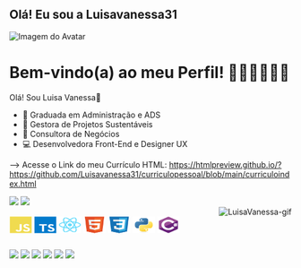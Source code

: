 ## Olá! Eu sou a Luisavanessa31
<p align="left">
  <img src="https://media.discordapp.net/attachments/1064028865741197413/1118549668826193961/vivibeni_girl_in_the_street_yao_jia_in_the_style_of_romantic_so_dd0e903e-55cc-4d82-8d66-52dcc0f3b316_upscayl_4x_realesrgan-x4plus.png?width=436&height=580" alt="Imagem do Avatar">
</p>

# Bem-vindo(a) ao meu Perfil! 👩‍💻🌿💼🔬🚀

Olá! Sou Luisa Vanessa👋

- 🌱 Graduada em Administração e ADS
- 💼 Gestora de Projetos Sustentáveis
- 🤝 Consultora de Negócios
- 💻 Desenvolvedora Front-End e Designer UX

--> Acesse o Link do meu Currículo HTML: https://htmlpreview.github.io/?https://github.com/Luisavanessa31/curriculopessoal/blob/main/curriculoindex.html

<div>
<a href-"https://beacons.ai/Luisavanessa31">
<img height-"180em" src="https://github-readme-stats.vercel.app/api?username=Luisavanessa31&show_icons=true&theme=dracula&include_all_commits=true&count_private=true"/>
<img height-"180em" src="https://github-readme-stats.vercel.app/api/top-langs/?username=Luisavanessa31&layout=compact&langs_count=16&theme=dracula"/>
</div>
<img align="right" alt="LuisaVanessa-gif" src="https://cdn.discordapp.com/attachments/795358919417397246/825430589581688872/hi.gif">
</div>


<div style="display: inline_block"><br>
  <img align="center" alt="JavaScript" height="30" width="40" src="https://raw.githubusercontent.com/devicons/devicon/master/icons/javascript/javascript-plain.svg">
  <img align="center" alt="TypeScript" height="30" width="40" src="https://raw.githubusercontent.com/devicons/devicon/master/icons/typescript/typescript-plain.svg">
  <img align="center" alt="React" height="30" width="40" src="https://raw.githubusercontent.com/devicons/devicon/master/icons/react/react-original.svg">
  <img align="center" alt="HTML5" height="30" width="40" src="https://raw.githubusercontent.com/devicons/devicon/master/icons/html5/html5-original.svg">
  <img align="center" alt="CSS3" height="30" width="40" src="https://raw.githubusercontent.com/devicons/devicon/master/icons/css3/css3-original.svg">
  <img align="center" alt="Python" height="30" width="40" src="https://raw.githubusercontent.com/devicons/devicon/master/icons/python/python-original.svg">
  <img align="center" alt="C#" height="30" width="40" src="https://raw.githubusercontent.com/devicons/devicon/master/icons/csharp/csharp-original.svg">
</div>

##

<div> 
  <a href="https://www.youtube.com/@luisavanessaevangelista5157/featured" target="_blank"><img src="https://img.shields.io/badge/YouTube-FF0000?style=for-the-badge&logo=youtube&logoColor=white" target="_blank"></a>
  <a href="https://www.instagram.com/elilexlv2031/" target="_blank"><img src="https://img.shields.io/badge/-Instagram-%23E4405F?style=for-the-badge&logo=instagram&logoColor=white" target="_blank"></a>
  <a href="https://www.linkedin.com/in/luisa-vanessa-evangelista-888b7b188/" target="_blank"><img src="https://img.shields.io/badge/-LinkedIn-%230077B5?style=for-the-badge&logo=linkedin&logoColor=white" target="_blank"></a>
  <a href="https://twitter.com/LuisaVanessa?s=09" target="_blank"><img src="https://img.shields.io/badge/Twitter-1DA1F2?style=for-the-badge&logo=twitter&logoColor=white" target="_blank"></a>
  <a href="mailto:luisavanessa27@gmail.com"><img src="https://img.shields.io/badge/-Gmail-%23333?style=for-the-badge&logo=gmail&logoColor=white" target="_blank"></a>
  <a href="https://discord.gg/wagxzStdcR" target="_blank"><img src="https://img.shields.io/badge/Discord-LVSustentável%232816-7289DA?style=for-the-badge&logo=discord&logoColor=white" target="_blank"></a>
</div>



